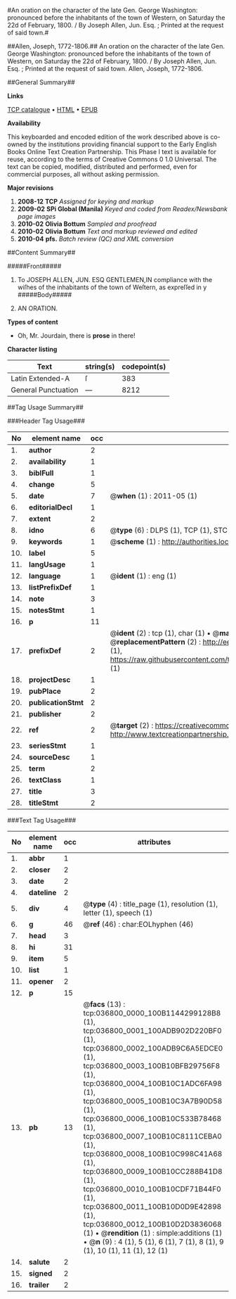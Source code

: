 #An oration on the character of the late Gen. George Washington: pronounced before the inhabitants of the town of Western, on Saturday the 22d of February, 1800. / By Joseph Allen, Jun. Esq. ; Printed at the request of said town.#

##Allen, Joseph, 1772-1806.##
An oration on the character of the late Gen. George Washington: pronounced before the inhabitants of the town of Western, on Saturday the 22d of February, 1800. / By Joseph Allen, Jun. Esq. ; Printed at the request of said town.
Allen, Joseph, 1772-1806.

##General Summary##

**Links**

[TCP catalogue](http://www.ota.ox.ac.uk/tcp/)  • 
[HTML](http://tei.it.ox.ac.uk/tcp/Texts-HTML/free/N27/N27612.html)  • 
[EPUB](http://tei.it.ox.ac.uk/tcp/Texts-EPUB/free/N27/N27612.epub)

**Availability**

This keyboarded and encoded edition of the
	       work described above is co-owned by the institutions
	       providing financial support to the Early English Books
	       Online Text Creation Partnership. This Phase I text is
	       available for reuse, according to the terms of Creative
	       Commons 0 1.0 Universal. The text can be copied,
	       modified, distributed and performed, even for
	       commercial purposes, all without asking permission.

**Major revisions**

1. __2008-12__ __TCP__ *Assigned for keying and markup*
1. __2009-02__ __SPi Global (Manila)__ *Keyed and coded from Readex/Newsbank page images*
1. __2010-02__ __Olivia Bottum__ *Sampled and proofread*
1. __2010-02__ __Olivia Bottum__ *Text and markup reviewed and edited*
1. __2010-04__ __pfs.__ *Batch review (QC) and XML conversion*

##Content Summary##

#####Front#####

1. To JOSEPH ALLEN, JUN. ESQ
GENTLEMEN,IN compliance with the wiſhes of the inhabitants of the town of Weſtern, as expreſſed in y
#####Body#####

1. AN ORATION.

**Types of content**

  * Oh, Mr. Jourdain, there is **prose** in there!

**Character listing**


|Text|string(s)|codepoint(s)|
|---|---|---|
|Latin Extended-A|ſ|383|
|General Punctuation|—|8212|

##Tag Usage Summary##

###Header Tag Usage###

|No|element name|occ|attributes|
|---|---|---|---|
|1.|__author__|2||
|2.|__availability__|1||
|3.|__biblFull__|1||
|4.|__change__|5||
|5.|__date__|7| @__when__ (1) : 2011-05 (1)|
|6.|__editorialDecl__|1||
|7.|__extent__|2||
|8.|__idno__|6| @__type__ (6) : DLPS (1), TCP (1), STC (1), NOTIS (1), IMAGE-SET (1), EVANS-CITATION (1)|
|9.|__keywords__|1| @__scheme__ (1) : http://authorities.loc.gov/ (1)|
|10.|__label__|5||
|11.|__langUsage__|1||
|12.|__language__|1| @__ident__ (1) : eng (1)|
|13.|__listPrefixDef__|1||
|14.|__note__|3||
|15.|__notesStmt__|1||
|16.|__p__|11||
|17.|__prefixDef__|2| @__ident__ (2) : tcp (1), char (1)  •  @__matchPattern__ (2) : ([0-9\-]+):([0-9IVX]+) (1), (.+) (1)  •  @__replacementPattern__ (2) : http://eebo.chadwyck.com/downloadtiff?vid=$1&page=$2 (1), https://raw.githubusercontent.com/textcreationpartnership/Texts/master/tcpchars.xml#$1 (1)|
|18.|__projectDesc__|1||
|19.|__pubPlace__|2||
|20.|__publicationStmt__|2||
|21.|__publisher__|2||
|22.|__ref__|2| @__target__ (2) : https://creativecommons.org/publicdomain/zero/1.0/ (1), http://www.textcreationpartnership.org/docs/. (1)|
|23.|__seriesStmt__|1||
|24.|__sourceDesc__|1||
|25.|__term__|2||
|26.|__textClass__|1||
|27.|__title__|3||
|28.|__titleStmt__|2||


###Text Tag Usage###

|No|element name|occ|attributes|
|---|---|---|---|
|1.|__abbr__|1||
|2.|__closer__|2||
|3.|__date__|2||
|4.|__dateline__|2||
|5.|__div__|4| @__type__ (4) : title_page (1), resolution (1), letter (1), speech (1)|
|6.|__g__|46| @__ref__ (46) : char:EOLhyphen (46)|
|7.|__head__|3||
|8.|__hi__|31||
|9.|__item__|5||
|10.|__list__|1||
|11.|__opener__|2||
|12.|__p__|15||
|13.|__pb__|13| @__facs__ (13) : tcp:036800_0000_100B1144299128B8 (1), tcp:036800_0001_100ADB902D220BF0 (1), tcp:036800_0002_100ADB9C6A5EDCE0 (1), tcp:036800_0003_100B10BFB29756F8 (1), tcp:036800_0004_100B10C1ADC6FA98 (1), tcp:036800_0005_100B10C3A7B90D58 (1), tcp:036800_0006_100B10C533B78468 (1), tcp:036800_0007_100B10C8111CEBA0 (1), tcp:036800_0008_100B10C998C41A68 (1), tcp:036800_0009_100B10CC288B41D8 (1), tcp:036800_0010_100B10CDF71B44F0 (1), tcp:036800_0011_100B10D0D9E42898 (1), tcp:036800_0012_100B10D2D3836068 (1)  •  @__rendition__ (1) : simple:additions (1)  •  @__n__ (9) : 4 (1), 5 (1), 6 (1), 7 (1), 8 (1), 9 (1), 10 (1), 11 (1), 12 (1)|
|14.|__salute__|2||
|15.|__signed__|2||
|16.|__trailer__|2||
